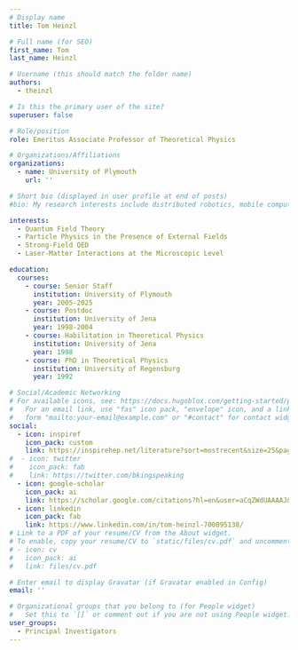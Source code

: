 ```yaml
---
# Display name
title: Tom Heinzl

# Full name (for SEO)
first_name: Tom
last_name: Heinzl

# Username (this should match the folder name)
authors:
  - theinzl

# Is this the primary user of the site?
superuser: false

# Role/position
role: Emeritus Associate Professor of Theoretical Physics

# Organizations/Affiliations
organizations:
  - name: University of Plymouth
    url: ''

# Short bio (displayed in user profile at end of posts)
#bio: My research interests include distributed robotics, mobile computing and programmable matter.

interests:
  - Quantum Field Theory
  - Particle Physics in the Presence of External Fields
  - Strong-Field QED
  - Laser-Matter Interactions at the Microscopic Level

education:
  courses:
    - course: Senior Staff
      institution: University of Plymouth
      year: 2005-2025
    - course: Postdoc
      institution: University of Jena
      year: 1998-2004
    - course: Habilitation in Theoretical Physics
      institution: University of Jena
      year: 1998
    - course: PhD in Theoretical Physics
      institution: University of Regensburg
      year: 1992

# Social/Academic Networking
# For available icons, see: https://docs.hugoblox.com/getting-started/page-builder/#icons
#   For an email link, use "fas" icon pack, "envelope" icon, and a link in the
#   form "mailto:your-email@example.com" or "#contact" for contact widget.
social:
  - icon: inspiref
    icon_pack: custom
    link: https://inspirehep.net/literature?sort=mostrecent&size=25&page=1&q=find%20a%20Heinzl%2C%20t
#  - icon: twitter
#    icon_pack: fab
#    link: https://twitter.com/bkingspeaking
  - icon: google-scholar
    icon_pack: ai
    link: https://scholar.google.com/citations?hl=en&user=aCqZWdUAAAAJ&view_op=list_works&sortby=pubdate
  - icon: linkedin
    icon_pack: fab
    link: https://www.linkedin.com/in/tom-heinzl-700095138/
# Link to a PDF of your resume/CV from the About widget.
# To enable, copy your resume/CV to `static/files/cv.pdf` and uncomment the lines below.
# - icon: cv
#   icon_pack: ai
#   link: files/cv.pdf

# Enter email to display Gravatar (if Gravatar enabled in Config)
email: ''

# Organizational groups that you belong to (for People widget)
#   Set this to `[]` or comment out if you are not using People widget.
user_groups:
  - Principal Investigators
---
```


